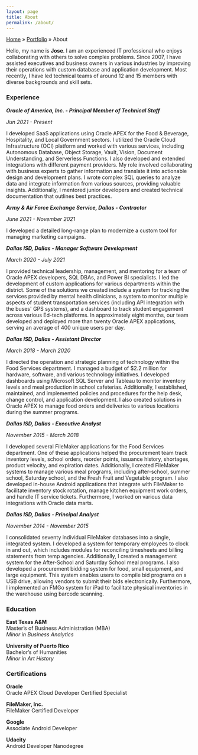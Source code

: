 ```yaml
---
layout: page
title: About
permalink: /about/
---
```


<nav aria-label="Breadcrumb">
  <a href="{{ '/' | relative_url }}">Home</a> » 
  <a href="{{ '/portfolio/' | relative_url }}">Portfolio</a> » 
  <span>About</span>
</nav>

Hello, my name is **Jose**. I am an experienced IT professional who enjoys collaborating with others to solve complex problems. Since 2007, I have assisted executives and business owners in various industries by improving their operations with custom database and application development. Most recently, I have led technical teams of around 12 and 15 members with diverse backgrounds and skill sets.

### Experience

**_Oracle of America, Inc. - Principal Member of Technical Staff_**

_Jun 2021 - Present_

I developed SaaS applications using Oracle APEX for the Food & Beverage, Hospitality, and Local Government sectors. I utilized the Oracle Cloud Infrastructure (OCI) platform and worked with various services, including Autonomous Database, Object Storage, Vault, Vision, Document Understanding, and Serverless Functions. I also developed and extended integrations with different payment providers. My role involved collaborating with business experts to gather information and translate it into actionable design and development plans. I wrote complex SQL queries to analyze data and integrate information from various sources, providing valuable insights. Additionally, I mentored junior developers and created technical documentation that outlines best practices.

**_Army & Air Force Exchange Service, Dallas - Contractor_**

_June 2021 - November 2021_

I developed a detailed long-range plan to modernize a custom tool for managing marketing campaigns.

**_Dallas ISD, Dallas - Manager Software Development_**

_March 2020 - July 2021_

I provided technical leadership, management, and mentoring for a team of Oracle APEX developers, SQL DBAs, and Power BI specialists. I led the development of custom applications for various departments within the district. Some of the solutions we created include a system for tracking the services provided by mental health clinicians, a system to monitor multiple aspects of student transportation services (including API integration with the buses' GPS systems), and a dashboard to track student engagement across various Ed-tech platforms. In approximately eight months, our team developed and deployed more than twenty Oracle APEX applications, serving an average of 400 unique users per day.

**_Dallas ISD, Dallas - Assistant Director_**

_March 2018 - March 2020_

I directed the operation and strategic planning of technology within the Food Services department. I managed a budget of $2.2 million for hardware, software, and various technology initiatives. I developed dashboards using Microsoft SQL Server and Tableau to monitor inventory levels and meal production in school cafeterias. Additionally, I established, maintained, and implemented policies and procedures for the help desk, change control, and application development. I also created solutions in Oracle APEX to manage food orders and deliveries to various locations during the summer programs.

**_Dallas ISD, Dallas - Executive Analyst_**

_November 2015  - March 2018_

I developed several FileMaker applications for the Food Services department. One of these applications helped the procurement team track inventory levels, school orders, reorder points, issuance history, shortages, product velocity, and expiration dates. Additionally, I created FileMaker systems to manage various meal programs, including after-school, summer school, Saturday school, and the Fresh Fruit and Vegetable program. I also developed in-house Android applications that integrate with FileMaker to facilitate inventory stock rotation, manage kitchen equipment work orders, and handle IT service tickets. Furthermore, I worked on various data integrations with Oracle data marts.

**_Dallas ISD, Dallas - Principal Analyst_**

_November 2014  - November 2015_

I consolidated seventy individual FileMaker databases into a single, integrated system. I developed a system for temporary employees to clock in and out, which includes modules for reconciling timesheets and billing statements from temp agencies. Additionally, I created a management system for the After-School and Saturday School meal programs. I also developed a procurement bidding system for food, small equipment, and large equipment. This system enables users to compile bid programs on a USB drive, allowing vendors to submit their bids electronically. Furthermore, I implemented an FMGo system for iPad to facilitate physical inventories in the warehouse using barcode scanning.

### Education

**East Texas A&M**<br>
Master’s of Business Administration (MBA)<br>
_Minor in Business Analytics_


**University of Puerto Rico**<br>
Bachelor’s of Humanities<br>
_Minor in Art History_


### Certifications

**Oracle**<br>
Oracle APEX Cloud Developer Certified Specialist

**FileMaker, Inc.**<br>
FileMaker Certified Developer

**Google**<br>
Associate Android Developer

**Udacity**<br>
Android Developer Nanodegree
